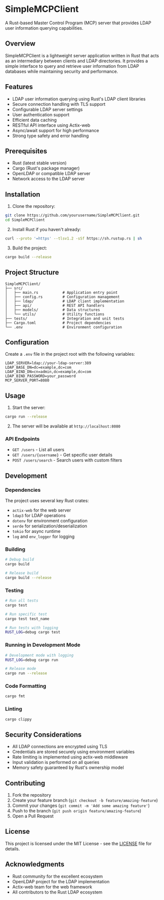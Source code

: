 # SimpleMCPClient

A Rust-based Master Control Program (MCP) server that provides LDAP user information querying capabilities.

## Overview

SimpleMCPClient is a lightweight server application written in Rust that acts as an intermediary between clients and LDAP directories. It provides a simple interface to query and retrieve user information from LDAP databases while maintaining security and performance.

## Features

- LDAP user information querying using Rust's LDAP client libraries
- Secure connection handling with TLS support
- Configurable LDAP server settings
- User authentication support
- Efficient data caching
- RESTful API interface using Actix-web
- Async/await support for high performance
- Strong type safety and error handling

## Prerequisites

- Rust (latest stable version)
- Cargo (Rust's package manager)
- OpenLDAP or compatible LDAP server
- Network access to the LDAP server

## Installation

1. Clone the repository:
```bash
git clone https://github.com/yourusername/SimpleMCPClient.git
cd SimpleMCPClient
```

2. Install Rust if you haven't already:
```bash
curl --proto '=https' --tlsv1.2 -sSf https://sh.rustup.rs | sh
```

3. Build the project:
```bash
cargo build --release
```

## Project Structure

```
SimpleMCPClient/
├── src/
│   ├── main.rs           # Application entry point
│   ├── config.rs         # Configuration management
│   ├── ldap/             # LDAP client implementation
│   ├── api/              # REST API handlers
│   ├── models/           # Data structures
│   └── utils/            # Utility functions
├── tests/                # Integration and unit tests
├── Cargo.toml            # Project dependencies
└── .env                  # Environment configuration
```

## Configuration

Create a `.env` file in the project root with the following variables:

```env
LDAP_SERVER=ldap://your-ldap-server:389
LDAP_BASE_DN=dc=example,dc=com
LDAP_BIND_DN=cn=admin,dc=example,dc=com
LDAP_BIND_PASSWORD=your_password
MCP_SERVER_PORT=8080
```

## Usage

1. Start the server:
```bash
cargo run --release
```

2. The server will be available at `http://localhost:8080`

### API Endpoints

- `GET /users` - List all users
- `GET /users/{username}` - Get specific user details
- `POST /users/search` - Search users with custom filters

## Development

### Dependencies

The project uses several key Rust crates:
- `actix-web` for the web server
- `ldap3` for LDAP operations
- `dotenv` for environment configuration
- `serde` for serialization/deserialization
- `tokio` for async runtime
- `log` and `env_logger` for logging

### Building

```bash
# Debug build
cargo build

# Release build
cargo build --release
```

### Testing

```bash
# Run all tests
cargo test

# Run specific test
cargo test test_name

# Run tests with logging
RUST_LOG=debug cargo test
```

### Running in Development Mode

```bash
# Development mode with logging
RUST_LOG=debug cargo run

# Release mode
cargo run --release
```

### Code Formatting

```bash
cargo fmt
```

### Linting

```bash
cargo clippy
```

## Security Considerations

- All LDAP connections are encrypted using TLS
- Credentials are stored securely using environment variables
- Rate limiting is implemented using actix-web middleware
- Input validation is performed on all queries
- Memory safety guaranteed by Rust's ownership model

## Contributing

1. Fork the repository
2. Create your feature branch (`git checkout -b feature/amazing-feature`)
3. Commit your changes (`git commit -m 'Add some amazing feature'`)
4. Push to the branch (`git push origin feature/amazing-feature`)
5. Open a Pull Request

## License

This project is licensed under the MIT License - see the [LICENSE](LICENSE) file for details.

## Acknowledgments

- Rust community for the excellent ecosystem
- OpenLDAP project for the LDAP implementation
- Actix-web team for the web framework
- All contributors to the Rust LDAP ecosystem 